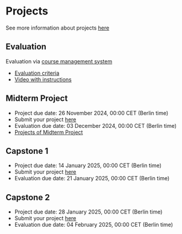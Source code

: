 # Projects

See more information about projects [here](../../projects/)

## Evaluation

Evaluation via [course management system](https://courses.datatalks.club/ml-zoomcamp-2024/)

* [Evaluation criteria](https://docs.google.com/spreadsheets/d/e/2PACX-1vQCwqAtkjl07MTW-SxWUK9GUvMQ3Pv_fF8UadcuIYLgHa0PlNu9BRWtfLgivI8xSCncQs82HDwGXSm3/pubhtml)
* [Video with instructions](https://www.loom.com/share/4f5c155c550e48ddb54b71ba76516b04)


## Midterm Project

- Project due date: 26 November 2024, 00:00 CET (Berlin time)
- Submit your project [here](https://courses.datatalks.club/ml-zoomcamp-2024/project/midterm)
- Evaluation due date: 03 December 2024, 00:00 CET (Berlin time)
- [Projects of Midterm Project](https://courses.datatalks.club/ml-zoomcamp-2024/project/midterm/list)


## Capstone 1

- Project due date: 14 January 2025, 00:00 CET (Berlin time)
- Submit your project [here](https://courses.datatalks.club/ml-zoomcamp-2024/project/capstone1)
- Evaluation due date: 21 January 2025, 00:00 CET (Berlin time)

## Capstone 2

- Project due date: 28 January 2025, 00:00 CET (Berlin time)
- Submit your project [here](https://courses.datatalks.club/ml-zoomcamp-2024/project/capstone2)
- Evaluation due date: 04 February 2025, 00:00 CET (Berlin time)

